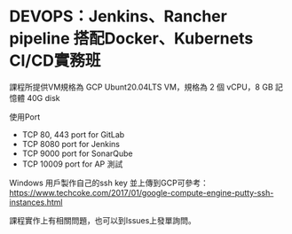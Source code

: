 # DEVOPS：Jenkins、Rancher pipeline 搭配Docker、Kubernets CI/CD實務班

課程所提供VM規格為 GCP Ubunt20.04LTS VM，規格為 2 個 vCPU，8 GB 記憶體 40G disk

使用Port
 
 * TCP 80, 443 port for GitLab
 * TCP 8080 port for Jenkins
 * TCP 9000 port for SonarQube 
 * TCP 10009 port for AP 測試 


Windows 用戶製作自己的ssh key 並上傳到GCP可參考：https://www.techcoke.com/2017/01/google-compute-engine-putty-ssh-instances.html

課程實作上有相關問題，也可以到Issues上發單詢問。
